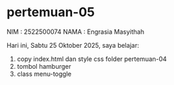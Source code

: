 # pertemuan-05
NIM : 2522500074
NAMA : Engrasia Masyithah

Hari ini, Sabtu 25 Oktober 2025, saya belajar:
<ol>
  <li>copy index.html dan style css folder pertemuan-04</li>
  <li>tombol hamburger</li>
  <li>class menu-toggle</li>
<ol>